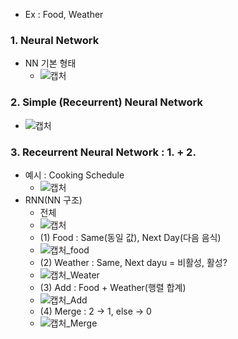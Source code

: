 - Ex : Food, Weather

### 1. Neural Network
- NN 기본 형태
  - ![캡처](https://user-images.githubusercontent.com/43491168/143809355-c5c50355-ca91-45c7-88a3-47ae5ed4f45a.PNG)

### 2. Simple (Receurrent) Neural Network
  - ![캡처](https://user-images.githubusercontent.com/43491168/143809639-c800a8ed-8942-421c-9944-20c8b40dab24.PNG)

### 3. Receurrent Neural Network : 1. + 2.
- 예시 : Cooking Schedule
  -  ![캡처](https://user-images.githubusercontent.com/43491168/143809822-c623b63f-addb-4bd6-9561-9ed69914ac67.PNG)
- RNN(NN 구조)
  - 전체
  - ![캡처](https://user-images.githubusercontent.com/43491168/143816996-9f60acfc-b26e-4c59-bfbb-678d7d8c466d.PNG)
  - (1) Food : Same(동일 값), Next Day(다음 음식)
  - ![캡처_food](https://user-images.githubusercontent.com/43491168/143817062-a7d2f195-3c72-45d2-b773-8daad565f618.PNG)
  - (2) Weather : Same, Next dayu = 비활성, 활성?
  - ![캡처_Weater](https://user-images.githubusercontent.com/43491168/143817352-d40430af-58e8-4ad4-88f0-e30271838a65.PNG)
  - (3) Add : Food + Weather(행렬 합계)
  - ![캡처_Add](https://user-images.githubusercontent.com/43491168/143817440-587d8207-6d83-4ac2-b411-c6302ddadb1d.PNG)
  - (4) Merge : 2 -> 1, else -> 0
  - ![캡처_Merge](https://user-images.githubusercontent.com/43491168/143817512-fe7f8066-b9bd-402e-9033-299b2abdc9a6.PNG)
